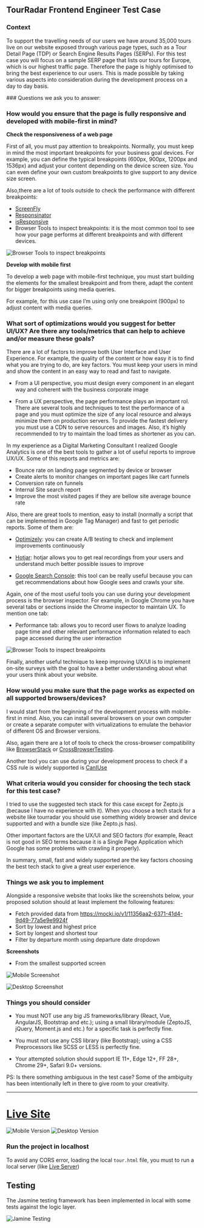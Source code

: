 ## TourRadar Frontend Engineer Test Case

### Context

To support the travelling needs of our users we have around 35,000 tours live on our website exposed through various page types, such as a Tour Detail Page (TDP) or Search Engine Results Pages (SERPs). For this test case you will focus on a sample SERP page that lists our tours for Europe, which is our highest traffic page. Therefore the page is highly optimised to bring the best experience to our users. This is made possible by taking various aspects into consideration during the development process on a day to day basis.

### Questions we ask you to answer:

### How would you ensure that the page is fully responsive and developed with mobile-first in mind?

**Check the responsiveness of a web page**

First of all, you must pay attention to breakpoints. Normally, you must keep in mind the most important breakpoints for your business goal devices. For example, you can define the typical breakpoints (600px, 900px, 1200px and 1536px) and adjust your content depending on the device screen size. You can even define your own custom breakpoints to give support to any device size screen.

Also,there are a lot of tools outside to check the performance with different breakpoints:

-   [ScreenFly](http://quirktools.com/screenfly/)
-   [Responsinator](https://www.responsinator.com/)
-   [isResponsive](http://www.isresponsive.com/)
-   Browser Tools to inspect breakpoints: it is the most common tool to see how your page performs at different breakpoints and with different devices.

![Browser Tools to inspect breakpoints](./doc/breakpoints-browser.png)

**Develop with mobile first**

To develop a web page with mobile-first technique, you must start building the elements for the smallest breakpoint and from there, adapt the content for bigger breakpoints using media queries.

For example, for this use case I’m using only one breakpoint (900px) to adjust content with media queries.

### What sort of optimizations would you suggest for better UI/UX? Are there any tools/metrics that can help to achieve and/or measure these goals?

There are a lot of factors to improve both User Interface and User Experience. For example, the quality of the content or how easy it is to find what you are trying to do, are key factors. You must keep your users in mind and show the content in an easy way to read and fast to navigate.

-   From a UI perspective, you must design every component in an elegant way and coherent with the business corporate image

-   From a UX perspective, the page performance plays an important rol. There are several tools and techniques to test the performance of a page and you must optimize the size of any local resource and always minimize them on production servers. To provide the fastest delivery you must use a CDN to serve resources and images. Also, it’s highly recommended to try to maintain the load times as shortener as you can.

In my experience as a Digital Marketing Consultant I realized Google Analytics is one of the best tools to gather a lot of useful reports to improve UX/UX. Some of this reports and metrics are:

-   Bounce rate on landing page segmented by device or browser
-   Create alerts to monitor changes on important pages like cart funnels
-   Conversion rate on funnels
-   Internal Site search report
-   Improve the most visited pages if they are bellow site average bounce rate

Also, there are great tools to mention, easy to install (normally a script that can be implemented in Google Tag Manager) and fast to get periodic reports. Some of them are:

-   [Optimizely](https://www.optimizely.com/): you can create A/B testing to check and implement improvements continuously

-   [Hotjar](https://www.hotjar.com/): hotjar allows you to get real recordings from your users and understand much better possible issues to improve

-   [Google Search Console](https://search.google.com/search-console/about): this tool can be really useful because you can get recommendations about how Google sees and crawls your site.

Again, one of the most useful tools you can use during your development process is the browser inspector. For example, in Google Chrome you have several tabs or sections inside the Chrome inspector to maintain UX. To mention one tab:

-   Performance tab: allows you to record user flows to analyze loading page time and other relevant performance information related to each page accessed during the user interaction

![Browser Tools to inspect breakpoints](./doc/performance-tab.png)

Finally, another useful technique to keep improving UX/UI is to implement on-site surveys with the goal to have a better understanding about what your users think about your website.

### How would you make sure that the page works as expected on all supported browsers/devices?

I would start from the beginning of the development process with mobile-first in mind. Also, you can install several browsers on your own computer or create a separate computer with virtualizations to emulate the behavior of different OS and Browser versions.

Also, again there are a lot of tools to check the cross-browser compatibility like [BrowserStack](https://www.browserstack.com/) or [CrossBrowserTesting](https://crossbrowsertesting.com/).

Another tool you can use during your development process to check if a CSS rule is widely supported is [CanIUse](https://caniuse.com/)

### What criteria would you consider for choosing the tech stack for this test case?

I tried to use the suggested tech stack for this case except for Zepto.js (because I have no experience with it). When you choose a tech stack for a website like tourradar you should use something widely browser and device supported and with a bundle size (like Zepto.js has).

Other important factors are the UX/UI and SEO factors (for example, React is not good in SEO terms because it is a Single Page Application which Google has some problems with crawling it properly).

In summary, small, fast and widely supported are the key factors choosing the best tech stack to give a great user experience.

### Things we ask you to implement

Alongside a responsive website that looks like the screenshots below, your proposed solution should at least implement the following features:

-   Fetch provided data from https://mocki.io/v1/11356aa2-6371-41d4-9d49-77a5e9e9924f
-   Sort by lowest and highest price
-   Sort by longest and shortest tour
-   Filter by departure month using departure date dropdown

**Screenshots**

-   From the smallest supported screen

![Mobile Screenshot](./doc/screenshot-mobile.png)

![Desktop Screenshot](./doc/screenshot-desktop.png)

### Things you should consider

-   You must NOT use any big JS frameworks/library (React, Vue, AngularJS, Bootstrap and etc.); using a small library/module (ZeptoJS, jQuery, Moment.js and etc.) for a specific task is perfectly fine.

-   You must not use any CSS library (like Bootstrap); using a CSS Preprocessors like SCSS or LESS is perfectly fine.

-   Your attempted solution should support IE 11+, Edge 12+, FF 28+, Chrome 29+, Safari 9.0+ versions.

PS: Is there something ambiguous in the test case? Some of the ambiguity has been intentionally left in there to give room to your creativity.

---

# [Live Site](https://tourradar-nicopixel.netlify.app/)

![Mobile Version](./doc/mobile-version.png)
![Desktop Version](./doc/desktop-version.png)

### Run the project in localhost

To avoid any CORS error, loading the local `tour.html` file, you must to run a local server (like [Live Server](https://marketplace.visualstudio.com/items?itemName=ritwickdey.LiveServer))

## Testing

The Jasmine testing framework has been implemented in local with some tests against the logic layer.

![Jamine Testing](./doc/jasmine-testing.png)
